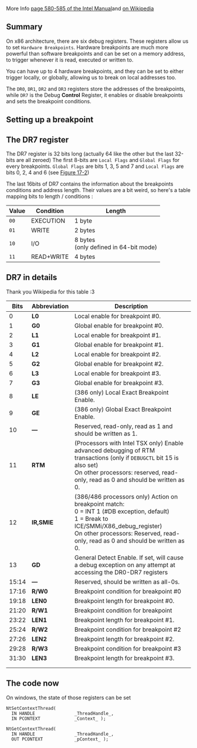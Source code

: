 More Info [page 580-585 of the Intel Manual](https://www.intel.com/content/dam/www/public/us/en/documents/manuals/64-ia-32-architectures-software-developer-system-programming-manual-325384.pdf#page=580&zoom=auto,-210,670)and [on Wikipedia](https://en.wikipedia.org/wiki/X86_debug_register)
## Summary  
On x86 architecture, there are six debug registers. These registers allow us to set `Hardware Breakpoints`. Hardware breakpoints are much more powerful than software breakpoints and can be set on a memory address, to trigger whenever it is read, executed or written to.

You can have up to 4 hardware breakpoints, and they can be set to either trigger locally, or globally, allowing us to break on local addresses too.

The `DR0`, `DR1`, `DR2` and `DR3` registers store the addresses of the breakpoints, while `DR7` is the Debug __Control__ Register, it enables or disable breakpoints and sets the breakpoint conditions.

## Setting up a breakpoint

## The DR7 register
The DR7 register is 32 bits long (actually 64 like the other but the last 32-bits are all zeroed)
The first 8-bits are `Local Flags` and `Global Flags` for every breakpoints. 
`Global Flags` are bits 1, 3, 5 and 7 and `Local Flags` are bits 0, 2, 4 and 6 (see [Figure 17-2](https://www.intel.com/content/dam/www/public/us/en/documents/manuals/64-ia-32-architectures-software-developer-system-programming-manual-325384.pdf#page=585&zoom=auto,-210,624))

The last 16bits of DR7 contains the information about the breakpoints conditions and address length. Their values are a bit weird, so here's a table mapping bits to length / conditions :

| Value | Condition  | Length                                     |
| ----- | ---------- | ------------------------------------------ |
| `00`  | EXECUTION  | 1 byte                                     |
| `01`  | WRITE      | 2 bytes                                    |
| `10`  | I/O        | 8 bytes  <br>(only defined in 64-bit mode) |
| `11`  | READ+WRITE | 4 bytes                                    |

## DR7 in details
Thank you Wikipedia for this table :3

| Bits  | Abbreviation | Description                                                                                                                                                                                                                     |
| ----- | ------------ | ------------------------------------------------------------------------------------------------------------------------------------------------------------------------------------------------------------------------------- |
| 0     | **L0**       | Local enable for breakpoint #0.                                                                                                                                                                                                 |
| 1     | **G0**       | Global enable for breakpoint #0.                                                                                                                                                                                                |
| 2     | **L1**       | Local enable for breakpoint #1.                                                                                                                                                                                                 |
| 3     | **G1**       | Global enable for breakpoint #1.                                                                                                                                                                                                |
| 4     | **L2**       | Local enable for breakpoint #2.                                                                                                                                                                                                 |
| 5     | **G2**       | Global enable for breakpoint #2.                                                                                                                                                                                                |
| 6     | **L3**       | Local enable for breakpoint #3.                                                                                                                                                                                                 |
| 7     | **G3**       | Global enable for breakpoint #3.                                                                                                                                                                                                |
| 8     | **LE**       | (386 only) Local Exact Breakpoint Enable.                                                                                                                                                                                       |
| 9     | **GE**       | (386 only) Global Exact Breakpoint Enable.                                                                                                                                                                                      |
| 10    | **—**        | Reserved, read-only, read as 1 and should be written as 1.                                                                                                                                                                      |
| 11    | **RTM**      | (Processors with Intel TSX only)  Enable advanced debugging of RTM transactions (only if `DEBUGCTL` bit 15 is also set)  <br>On other processors: reserved, read-only, read as 0 and should be written as 0.                    |
| 12    | **IR,SMIE**  | (386/486 processors only) Action on breakpoint match: <br>0 = INT 1 (#DB exception, default) <br>1 = Break to ICE/SMMi/X86_debug_register)  <br>On other processors: Reserved, read-only, read as 0 and should be written as 0. |
| 13    | **GD**       | General Detect Enable. If set, will cause a debug exception on any attempt at accessing the DR0-DR7 registers                                                                                                                   |
| 15:14 | **—**        | Reserved, should be written as all-0s.                                                                                                                                                                                          |
| 17:16 | **R/W0**     | Breakpoint condition for breakpoint #0                                                                                                                                                                                          |
| 19:18 | **LEN0**     | Breakpoint length for breakpoint #0.                                                                                                                                                                                            |
| 21:20 | **R/W1**     | Breakpoint condition for breakpoint                                                                                                                                                                                             |
| 23:22 | **LEN1**     | Breakpoint length for breakpoint #1.                                                                                                                                                                                            |
| 25:24 | **R/W2**     | Breakpoint condition for breakpoint #2                                                                                                                                                                                          |
| 27:26 | **LEN2**     | Breakpoint length for breakpoint #2.                                                                                                                                                                                            |
| 29:28 | **R/W3**     | Breakpoint condition for breakpoint #3                                                                                                                                                                                          |
| 31:30 | **LEN3**     | Breakpoint length for breakpoint #3.                                                                                                                                                                                            |
|       |              |                                                                                                                                                                                                                                 |
|       |              |                                                                                                                                                                                                                                 |
## The code now

On windows, the state of those registers can be set 

```
NtSetContextThread(
  IN HANDLE               _ThreadHandle_,
  IN PCONTEXT             _Context_ );

NtGetContextThread(
  IN HANDLE               _ThreadHandle_,
  OUT PCONTEXT            _pContext_ );
```